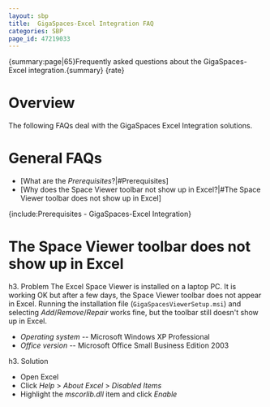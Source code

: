 ```yaml
---
layout: sbp
title:  GigaSpaces-Excel Integration FAQ
categories: SBP
page_id: 47219033
---
```


{summary:page|65}Frequently asked questions about the GigaSpaces-Excel integration.{summary}
{rate}
#  Overview
The following FAQs deal with the GigaSpaces Excel Integration solutions.

#  General FAQs

- [What are the *Prerequisites*?|#Prerequisites]
- [Why does the Space Viewer toolbar not show up in Excel?|#The Space Viewer toolbar does not show up in Excel]

{include:Prerequisites - GigaSpaces-Excel Integration}

#  The Space Viewer toolbar does not show up in Excel

h3. Problem
The Excel Space Viewer is installed on a laptop PC. It is working OK but after a few days, the Space Viewer toolbar does not appear in Excel.
Running the installation file (`GigaSpacesViewerSetup.msi`) and selecting *Add*/*Remove*/*Repair* works fine, but the toolbar still doesn't show up in Excel.
- *Operating system* -- Microsoft Windows XP Professional
- *Office version* -- Microsoft Office Small Business Edition 2003

h3. Solution

- Open Excel
- Click *Help* > *About Excel* > *Disabled Items*
- Highlight the *mscorlib.dll* item and click *Enable*
